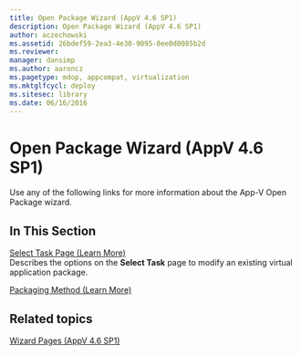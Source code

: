 ```yaml
---
title: Open Package Wizard (AppV 4.6 SP1)
description: Open Package Wizard (AppV 4.6 SP1)
author: aczechowski
ms.assetid: 26bdef59-2ea3-4e30-9095-0ee0d0085b2d
ms.reviewer: 
manager: dansimp
ms.author: aaroncz
ms.pagetype: mdop, appcompat, virtualization
ms.mktglfcycl: deploy
ms.sitesec: library
ms.date: 06/16/2016
---
```



# Open Package Wizard (AppV 4.6 SP1)


Use any of the following links for more information about the App-V Open Package wizard.

## In This Section


<a href="" id="select-task-page--learn-more-"></a>[Select Task Page (Learn More)](select-task-page--learn-more-.md)  
Describes the options on the **Select Task** page to modify an existing virtual application package.

<a href="" id="packaging-method--learn-more-"></a>[Packaging Method (Learn More)](packaging-method--learn-more-.md)  

## Related topics


[Wizard Pages (AppV 4.6 SP1)](wizard-pages--appv-46-sp1-.md)

 

 





